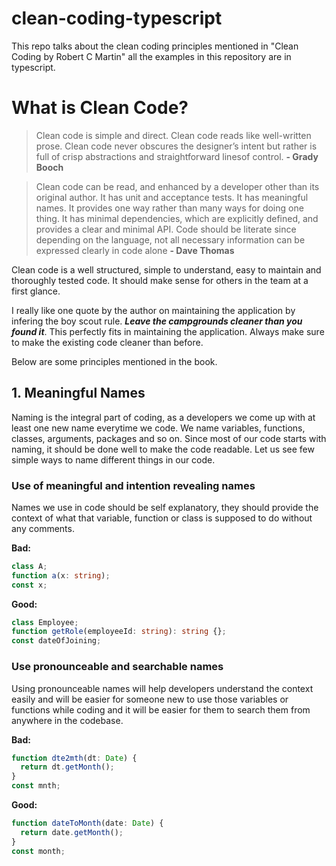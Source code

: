 # clean-coding-typescript
This repo talks about the clean coding principles mentioned in "Clean Coding by Robert C Martin" all the examples in this repository are in typescript.

# What is Clean Code?
> Clean code is simple and direct. Clean code reads like well-written prose. Clean code never obscures the designer’s intent but rather is full of crisp abstractions and straightforward linesof control. **- Grady Booch**

> Clean code can be read, and enhanced by a developer other than its original author. It has unit and acceptance tests. It has meaningful names. It provides one way rather than many ways for doing one thing. It has minimal dependencies, which are explicitly defined, and provides a clear and minimal API. Code should be literate since depending on the language, not all necessary information can be expressed clearly in code alone **- Dave Thomas**

Clean code is a well structured, simple to understand, easy to maintain and thoroughly tested code. It should make sense for others in the team at a first glance. 

I really like one quote by the author on maintaining the application by infering the boy scout rule. ***Leave the campgrounds cleaner than you found it***. This perfectly fits in maintaining the application. Always make sure to make the existing code cleaner than before.

Below are some principles mentioned in the book.
## 1. Meaningful Names

Naming is the integral part of coding, as a developers we come up with at least one new name everytime we code. We name variables, functions, classes, arguments, packages and so on. Since most of our code starts with naming, it should be done well to make the code readable. Let us see few simple ways to name different things in our code.

### Use of meaningful and intention revealing names

Names we use in code should be self explanatory, they should provide the context of what that variable, function or class is supposed to do without any comments.

**Bad:**
```ts
class A;
function a(x: string);
const x;
```

**Good:**
```ts
class Employee;
function getRole(employeeId: string): string {};
const dateOfJoining;
```

### Use pronounceable and searchable names 

Using pronounceable names will help developers understand the context easily and will be easier for someone new to use those variables or functions while coding and it will be easier for them to search them from anywhere in the codebase.

**Bad:**
```ts
function dte2mth(dt: Date) {
  return dt.getMonth();
}
const mnth;
```

**Good:**
```ts
function dateToMonth(date: Date) {
  return date.getMonth();
}
const month;
```










